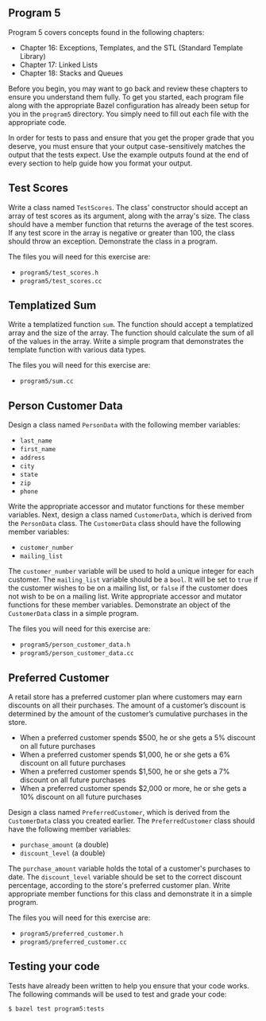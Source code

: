 Program 5
---------
Program 5 covers concepts found in the following chapters:

- Chapter 16: Exceptions, Templates, and the STL (Standard Template Library)
- Chapter 17: Linked Lists
- Chapter 18: Stacks and Queues

Before you begin, you may want to go back and review these chapters to ensure you understand them
fully. To get you started, each program file along with the appropriate Bazel configuration has
already been setup for you in the `program5` directory. You simply need to fill out each file with
the appropriate code.

In order for tests to pass and ensure that you get the proper grade that you deserve, you must
ensure that your output case-sensitively matches the output that the tests expect. Use the example
outputs found at the end of every section to help guide how you format your output.

Test Scores
-----------
Write a class named `TestScores`. The class' constructor should accept an array of test scores as
its argument, along with the array's size. The class should have a member function that returns the
average of the test scores. If any test score in the array is negative or greater than 100, the
class should throw an exception. Demonstrate the class in a program.

The files you will need for this exercise are:

- `program5/test_scores.h`
- `program5/test_scores.cc`

Templatized Sum
---------------
Write a templatized function `sum`. The function should accept a templatized array and the size of
the array. The function should calculate the sum of all of the values in the array. Write a simple
program that demonstrates the template function with various data types.

The files you will need for this exercise are:

- `program5/sum.cc`

Person Customer Data
--------------------
Design a class named `PersonData` with the following member variables:

- `last_name`
- `first_name`
- `address`
- `city`
- `state`
- `zip`
- `phone`

Write the appropriate accessor and mutator functions for these member variables. Next, design a
class named `CustomerData`, which is derived from the `PersonData` class. The `CustomerData` class
should have the following member variables:

- `customer_number`
- `mailing_list`

The `customer_number` variable will be used to hold a unique integer for each customer. The
`mailing_list` variable should be a `bool`. It will be set to `true` if the customer wishes to be on
a mailing list, or `false` if the customer does not wish to be on a mailing list. Write appropriate
accessor and mutator functions for these member variables. Demonstrate an object of the
`CustomerData` class in a simple program.

The files you will need for this exercise are:

- `program5/person_customer_data.h`
- `program5/person_customer_data.cc`

Preferred Customer
------------------
A retail store has a preferred customer plan where customers may earn discounts on all their
purchases. The amount of a customer’s discount is determined by the amount of the customer’s
cumulative purchases in the store.

- When a preferred customer spends $500, he or she gets a 5% discount on all future purchases
- When a preferred customer spends $1,000, he or she gets a 6% discount on all future purchases
- When a preferred customer spends $1,500, he or she gets a 7% discount on all future purchases
- When a preferred customer spends $2,000 or more, he or she gets a 10% discount on all future
    purchases

Design a class named `PreferredCustomer`, which is derived from the `CustomerData`
class you created earlier. The `PreferredCustomer` class should have the following member
variables:

- `purchase_amount` (a double)
- `discount_level` (a double)

The `purchase_amount` variable holds the total of a customer's purchases to date. The
`discount_level` variable should be set to the correct discount percentage, according to the
store's preferred customer plan. Write appropriate member functions for this class and demonstrate
it in a simple program.

The files you will need for this exercise are:

- `program5/preferred_customer.h`
- `program5/preferred_customer.cc`

Testing your code
-----------------
Tests have already been written to help you ensure that your code works. The following commands will
be used to test and grade your code:

    $ bazel test program5:tests
